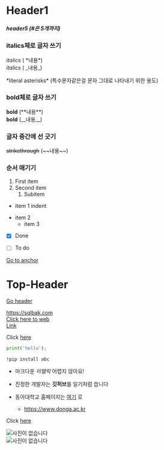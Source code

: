 # Header1 

##### header5 (\#은 5개까지)

### italics체로 글자 쓰기
*italics* ( \*내용\*) <br>
_italics_ ( \_내용\_) <br>

\*literal asterisks\*  (특수문자같은걸 문자 그대로 나타내기 위한 용도) <br>

### bold체로 글자 쓰기
**bold** (\*\*내용\*\*) <br>
__bold__ (\_\_내용\_\_) <br>

### 글자 중간에 선 긋기
~~strikethrough~~ (\~\~내용\~\~) <br>

### 순서 매기기
1. First item
2. Second item
   1. Subitem

* item 1
   indent
- item 2
   + item 3

- [x] Done
- [ ] To do


<a id="anchor"></a>
[Go to anchor](#anchor)
# Top-Header
[Go header](#Top-Header)


https://sqlbak.com
<br>
[Click here to web](https://sqlbak.com "sqlbak 이라는 사이트") <br>
[Link](https://sqlbak.com "optional title")
<br>

Click [here][id]

[id]:http://sqlbak.com


```python
print('hello');
```
`!pip install abc`


* 마크다운 *이탤릭* 어렵지 않아요!
* 진정한 개발자는 **깃허브**를 일기처럼 씁니다


* 동아대학교 홈페이지는 [여기][id] 로
  * https://www.donga.ac.kr

[id]:https://www.donga.ac.kr

Click [here][id]

[id]:https://sqlbak.com

![사진이 없습니다](https://encrypted-tbn0.gstatic.com/images?q=tbn:ANd9GcT9aeHFWXHfDhJ_xzPneJlEsKVdu-tZ5vGo)<br>
![사진이 없습니다](https://encrypted-tbn0.gstatic.com/images?q=tbn:ANd9GcT9aeHFWXHfDhJ_xzPneJlEsKVdu-tZ5vGoow&s"개사진")
